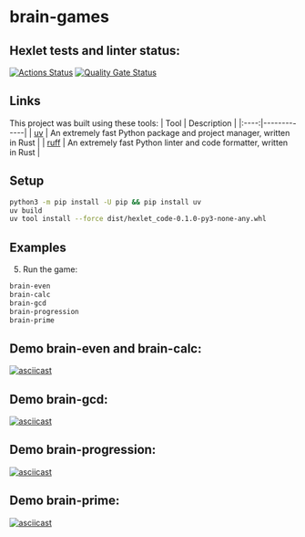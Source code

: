 # brain-games

## Hexlet tests and linter status:
[![Actions Status](https://github.com/alexa-brave/python-project-49/actions/workflows/hexlet-check.yml/badge.svg)](https://github.com/alexa-brave/python-project-49/actions)
[![Quality Gate Status](https://sonarcloud.io/api/project_badges/measure?project=alexa-brave_brain-games&metric=alert_status)](https://sonarcloud.io/summary/new_code?id=alexa-brave_brain-games)


## Links
This project was built using these tools:
| Tool | Description |
|:----:|-------------|
| [uv](https://docs.astral.sh/uv/) | An extremely fast Python package and project manager, written in Rust |
| [ruff](https://docs.astral.sh/ruff/) | An extremely fast Python linter and code formatter, written in Rust |

## Setup
```bash
python3 -m pip install -U pip && pip install uv
uv build
uv tool install --force dist/hexlet_code-0.1.0-py3-none-any.whl
```
## Examples
5. Run the game:
```bash
brain-even
brain-calc
brain-gcd
brain-progression
brain-prime
```

## Demo brain-even and brain-calc:
[![asciicast](https://asciinema.org/a/f5gJLUDrlA5pvRY5Xok49rRai.svg)](https://asciinema.org/a/f5gJLUDrlA5pvRY5Xok49rRai)

## Demo brain-gcd:
[![asciicast](https://asciinema.org/a/io4eowdu8VkrhtUwdpD1yo1FM.svg)](https://asciinema.org/a/io4eowdu8VkrhtUwdpD1yo1FM)

## Demo brain-progression:
[![asciicast](https://asciinema.org/a/GjoQMrDWUUiN9QCYSVbj6WJji.svg)](https://asciinema.org/a/GjoQMrDWUUiN9QCYSVbj6WJji)

## Demo brain-prime:
[![asciicast](https://asciinema.org/a/n60FatQCY8NDCC4DSj0KlSgc6.svg)](https://asciinema.org/a/n60FatQCY8NDCC4DSj0KlSgc6)